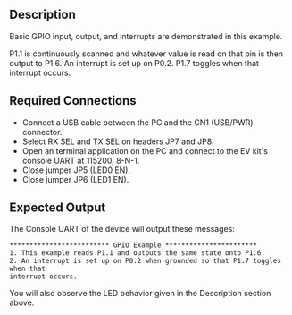 ## Description

Basic GPIO input, output, and interrupts are demonstrated in this example.

P1.1 is continuously scanned and whatever value is read on that pin is then output to P1.6.  An interrupt is set up on P0.2. P1.7 toggles when that interrupt occurs.

## Required Connections

-   Connect a USB cable between the PC and the CN1 (USB/PWR) connector.
-   Select RX SEL and TX SEL on headers JP7 and JP8.
-   Open an terminal application on the PC and connect to the EV kit's console UART at 115200, 8-N-1.
-   Close jumper JP5 (LED0 EN).
-   Close jumper JP6 (LED1 EN).

## Expected Output

The Console UART of the device will output these messages:

```
************************* GPIO Example ***********************
1. This example reads P1.1 and outputs the same state onto P1.6.
2. An interrupt is set up on P0.2 when grounded so that P1.7 toggles when that
interrupt occurs.
```

You will also observe the LED behavior given in the Description section above.